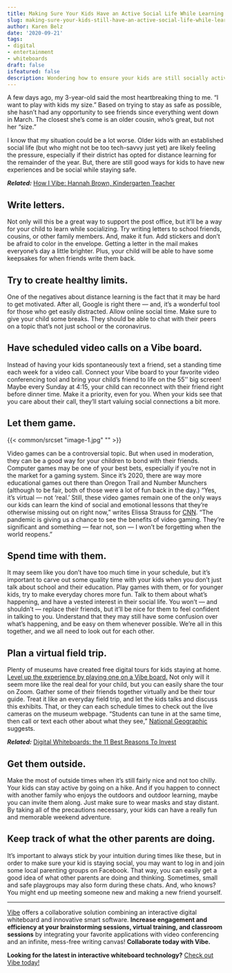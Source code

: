 ```yaml
---
title: Making Sure Your Kids Have an Active Social Life While Learning Remotely
slug: making-sure-your-kids-still-have-an-active-social-life-while-learning-remotely
author: Karen Belz
date: '2020-09-21'
tags:
- digital
- entertainment
- whiteboards
draft: false
isfeatured: false
description: Wondering how to ensure your kids are still socially active while learning remotely? We can show you how.
---
```


A few days ago, my 3-year-old said the most heartbreaking thing to me. “I want to play with kids my size.” Based on trying to stay as safe as possible, she hasn’t had any opportunity to see friends since everything went down in March. The closest she’s come is an older cousin, who’s great, but not her “size.”

I know that my situation could be a lot worse. Older kids with an established social life (but who might not be too tech-savvy just yet) are likely feeling the pressure, especially if their district has opted for distance learning for the remainder of the year. But, there are still good ways for kids to have new experiences and be social while staying safe.

***Related:*** [How I Vibe: Hannah Brown, Kindergarten Teacher](https://vibe.us/blog/how-i-vibe-hannah-brown-kindergarten-teacher/)

## Write letters.

Not only will this be a great way to support the post office, but it’ll be a way for your child to learn while socializing. Try writing letters to school friends, cousins, or other family members. And, make it fun. Add stickers and don’t be afraid to color in the envelope. Getting a letter in the mail makes everyone’s day a little brighter. Plus, your child will be able to have some keepsakes for when friends write them back.

## Try to create healthy limits.

One of the negatives about distance learning is the fact that it may be hard to get motivated. After all, Google is right there — and, it’s a wonderful tool for those who get easily distracted. Allow online social time. Make sure to give your child some breaks. They should be able to chat with their peers on a topic that’s not just school or the coronavirus.

## Have scheduled video calls on a Vibe board.

Instead of having your kids spontaneously text a friend, set a standing time each week for a video call. Connect your Vibe board to your favorite video conferencing tool and bring your child’s friend to life on the 55’’ big screen! Maybe every Sunday at 4:15, your child can reconnect with their friend right before dinner time. Make it a priority, even for you. When your kids see that you care about their call, they’ll start valuing social connections a bit more.

## Let them game.

{{< common/srcset "image-1.jpg" "" >}}

Video games can be a controversial topic. But when used in moderation, they can be a good way for your children to bond with their friends. Computer games may be one of your best bets, especially if you’re not in the market for a gaming system. Since it’s 2020, there are way more educational games out there than Oregon Trail and Number Munchers (although to be fair, both of those were a lot of fun back in the day.) “Yes, it’s virtual — not ‘real.’ Still, these video games remain one of the only ways our kids can learn the kind of social and emotional lessons that they’re otherwise missing out on right now,” writes Elissa Strauss for [CNN](https://www.cnn.com/2020/05/27/health/video-games-socialization-pandemic-wellness/index.html). “The pandemic is giving us a chance to see the benefits of video gaming. They’re significant and something — fear not, son — I won’t be forgetting when the world reopens.”

## Spend time with them.

It may seem like you don’t have too much time in your schedule, but it’s important to carve out some quality time with your kids when you don’t just talk about school and their education. Play games with them, or for younger kids, try to make everyday chores more fun. Talk to them about what’s happening, and have a vested interest in their social life. You won’t — and shouldn’t — replace their friends, but it’ll be nice for them to feel confident in talking to you. Understand that they may still have some confusion over what’s happening, and be easy on them whenever possible. We’re all in this together, and we all need to look out for each other.

## Plan a virtual field trip.

Plenty of museums have created free digital tours for kids staying at home. [Level up the experience by playing one on a Vibe board.](https://vibe.us/lp/scenario-distance-learning/) Not only will it seem more like the real deal for your child, but you can easily share the tour on Zoom. Gather some of their friends together virtually and be their tour guide. Treat it like an everyday field trip, and let the kids talks and discuss this exhibits. That, or they can each schedule times to check out the live cameras on the museum webpage. “Students can tune in at the same time, then call or text each other about what they see,” [National Geographic](https://www.nationalgeographic.com/family/in-the-news/coronavirus/kids-social-during-distancing/) suggests.

***Related:*** [Digital Whiteboards: the 11 Best Reasons To Invest](https://vibe.us/blog/11-best-reasons-to-invest-in-a-digital-whiteboard/)

## Get them outside.

Make the most of outside times when it’s still fairly nice and not too chilly. Your kids can stay active by going on a hike. And if you happen to connect with another family who enjoys the outdoors and outdoor learning, maybe you can invite them along. Just make sure to wear masks and stay distant. By taking all of the precautions necessary, your kids can have a really fun and memorable weekend adventure.

## Keep track of what the other parents are doing.

It’s important to always stick by your intuition during times like these, but in order to make sure your kid is staying social, you may want to log in and join some local parenting groups on Facebook. That way, you can easily get a good idea of what other parents are doing and thinking. Sometimes, small and safe playgroups may also form during these chats. And, who knows? You might end up meeting someone new and making a new friend yourself. 



---

[Vibe](https://vibe.us/) offers a collaborative solution combining an interactive digital whiteboard and innovative smart software. **Increase engagement and efficiency at your brainstorming sessions, virtual training, and classroom sessions** by integrating your favorite applications with video conferencing and an infinite, mess-free writing canvas! **Collaborate today with Vibe.**

**Looking for the latest in interactive whiteboard technology?** [Check out Vibe today!](https://vibe.us/order/)

